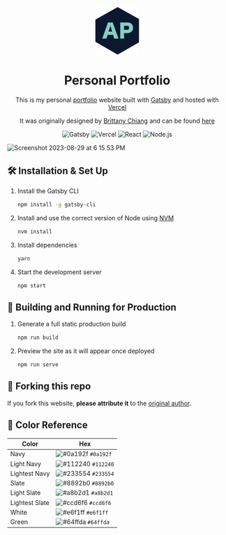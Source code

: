 <div align="center">
  <img alt="Logo" src="src/images/logo.png" width="100" />
</div>
<h1 align="center">
  Personal Portfolio
</h1>

<p align="center">
  This is my personal <a href="https://techyalok.com" target="_blank">portfolio</a> website built with <a href="https://www.gatsbyjs.org/" target="_blank">Gatsby</a> and hosted with <a href="https://www.vercel.com/" target="_blank">Vercel</a>
</p>

<p align="center">
  It was originally designed by <a href="https://github.com/bchiang7" target="_blank">Brittany Chiang</a> and can be found <a href="https://brittanychiang.com/" target="_blank">here</a>
</p>

<div align="center">

![Gatsby](https://img.shields.io/badge/Gatsby-663399.svg?style=for-the-badge&logo=Gatsby&logoColor=white)
![Vercel](https://img.shields.io/badge/Vercel-000000.svg?style=for-the-badge&logo=Vercel&logoColor=white)
![React](https://img.shields.io/badge/React-61DAFB.svg?style=for-the-badge&logo=React&logoColor=black)
![Node.js](https://img.shields.io/badge/Node.js-339933.svg?style=for-the-badge&logo=nodedotjs&logoColor=white)

</div>

<img width="1408" alt="Screenshot 2023-08-29 at 6 15 53 PM" src="https://github.com/techyalok/protfolio/assets/73772700/28f98ef0-eef1-4469-b1fc-9c01382b185c">


## 🛠 Installation & Set Up

1. Install the Gatsby CLI

   ```sh
   npm install -g gatsby-cli
   ```

2. Install and use the correct version of Node using [NVM](https://github.com/nvm-sh/nvm)

   ```sh
   nvm install
   ```

3. Install dependencies

   ```sh
   yarn
   ```

4. Start the development server

   ```sh
   npm start
   ```

## 🚀 Building and Running for Production

1. Generate a full static production build

   ```sh
   npm run build
   ```

2. Preview the site as it will appear once deployed

   ```sh
   npm run serve
   ```

## 🚨 Forking this repo

If you fork this website, **please attribute it** to the <a href="https://brittanychiang.com/" target="_blank">original author</a>.

## 🎨 Color Reference

| Color          | Hex                                                                |
| -------------- | ------------------------------------------------------------------ |
| Navy           | ![#0a192f](https://via.placeholder.com/10/0a192f?text=+) `#0a192f` |
| Light Navy     | ![#112240](https://via.placeholder.com/10/0a192f?text=+) `#112240` |
| Lightest Navy  | ![#233554](https://via.placeholder.com/10/303C55?text=+) `#233554` |
| Slate          | ![#8892b0](https://via.placeholder.com/10/8892b0?text=+) `#8892b0` |
| Light Slate    | ![#a8b2d1](https://via.placeholder.com/10/a8b2d1?text=+) `#a8b2d1` |
| Lightest Slate | ![#ccd6f6](https://via.placeholder.com/10/ccd6f6?text=+) `#ccd6f6` |
| White          | ![#e6f1ff](https://via.placeholder.com/10/e6f1ff?text=+) `#e6f1ff` |
| Green          | ![#64ffda](https://via.placeholder.com/10/64ffda?text=+) `#64ffda` |
